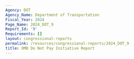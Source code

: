 ```yaml
---
Agency: DOT
Agency_Name: Department of Transportation
Fiscal_Year: 2024
Page_Name: 2024_DOT_9
Report_Id: '9'
Requirements: []
layout: congressional-reports
permalink: /resources/congressional-reports/2024_DOT_9
title: OMB Do Not Pay Initiative Report
---
```

